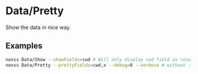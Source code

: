 # Data/Pretty

Show the data in nice way.

## Examples

```sh
nexss Data/Show --showFields=cwd # Will only display cwd field as result (everything else is deleted.)
nexss Data/Pretty --prettyFields=cwd,x --debug=0 --verbose # without --debug=0 will show error as x does not exist
```
